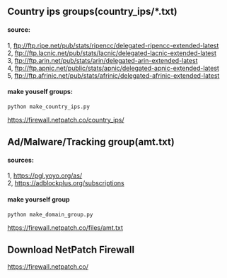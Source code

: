 ## Country ips groups(country_ips/*.txt)

#### source:

1, ftp://ftp.ripe.net/pub/stats/ripencc/delegated-ripencc-extended-latest  
2, ftp://ftp.lacnic.net/pub/stats/lacnic/delegated-lacnic-extended-latest  
3, ftp://ftp.arin.net/pub/stats/arin/delegated-arin-extended-latest  
4, ftp://ftp.apnic.net/public/stats/apnic/delegated-apnic-extended-latest  
5, ftp://ftp.afrinic.net/pub/stats/afrinic/delegated-afrinic-extended-latest  

#### make youself groups:

    python make_country_ips.py
    
<https://firewall.netpatch.co/country_ips/>


## Ad/Malware/Tracking group(amt.txt)

#### sources:

1, <https://pgl.yoyo.org/as/>  
2, <https://adblockplus.org/subscriptions>  

#### make yourself group

    python make_domain_group.py
    
<https://firewall.netpatch.co/files/amt.txt>


## Download NetPatch Firewall

<https://firewall.netpatch.co/>


